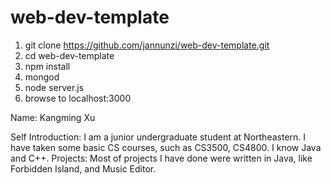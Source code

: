 # web-dev-template

1. git clone https://github.com/jannunzi/web-dev-template.git
1. cd web-dev-template
1. npm install
1. mongod
1. node server.js
1. browse to localhost:3000


Name: Kangming Xu

Self Introduction:
I am a junior undergraduate student at Northeastern. I have taken some basic CS courses, such as CS3500, CS4800. I know Java and C++.
Projects: Most of projects I have done were written in Java, like Forbidden Island, and Music Editor.  
